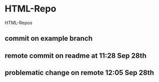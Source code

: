 # HTML-Repo
HTML-Repos

## commit on example branch

## remote commit on readme at 11:28 Sep 28th

## problematic change on remote 12:05 Sep 28th
